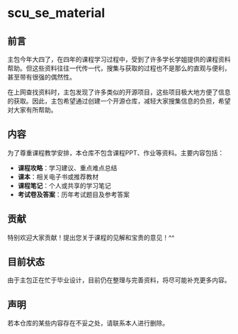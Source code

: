 # scu_se_material
## 前言  
主包今年大四了，在四年的课程学习过程中，受到了许多学长学姐提供的课程资料帮助。但这些资料往往一代传一代，搜集与获取的过程也不是那么的直观与便利，甚至带有很强的偶然性。

在上网查找资料时，主包发现了许多类似的开源项目，这些项目极大地方便了信息的获取。因此，主包希望通过创建一个开源仓库，减轻大家搜集信息的负担，希望对大家有所帮助。

## 内容  
为了尊重课程教学安排，本仓库不包含课程PPT、作业等资料。主要内容包括：  

- **课程攻略**：学习建议、重点难点总结  
- **课本**：相关电子书或推荐教材  
- **课程笔记**：个人或共享的学习笔记  
- **考试卷及答案**：历年考试题目及参考答案  

## 贡献  
特别欢迎大家贡献！提出您关于课程的见解和宝贵的意见！^^

## 目前状态  
由于主包正在忙于毕业设计，目前仍在整理与完善资料，将尽可能补充更多内容。  

## 声明  
若本仓库的某些内容存在不妥之处，请联系本人进行删除。  
